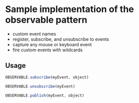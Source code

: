 # Sample implementation of the observable pattern

* custom event names
* register, subscribe, and unsubscribe to events
* capture any mouse or keyboard event
* fire custom events with wildcards

## Usage


```javascript
OBSERVABLE.subscribe(myEvent, object)

OBSERVABLE.unsubscribe(myEvent)

OBSERVABLE.publish(myEvent, object)
```
